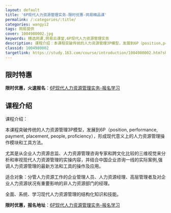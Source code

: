 ```yaml
---
layout: default
title: '6P现代人力资源管理实务-限时优惠-网易精品课'
permalink: /:categories/:title/
categories: wangyi2
tags: 网易提供
cover: 1004980002.jpg
keywords: 精选网课,网易云课堂,6P现代人力资源管理实务
description: 课程介绍：本课程突破传统的人力资源管理3P模型，发展到6P（position,performance,payment,p
classid: 1004980002
targetlink: https://study.163.com/course/introduction/1004980002.htm?share=1&shareId=1025206652&utm_campaign=share&utm_medium=iphoneShare&utm_source=&utm_u=1025206652
---
```


## 限时特惠

**限时优惠，火速报名**：[6P现代人力资源管理实务-报名学习](https://study.163.com/course/introduction/1004980002.htm?share=1&shareId=1025206652&utm_campaign=share&utm_medium=iphoneShare&utm_source=&utm_u=1025206652)

## 课程介绍

课程介绍：      

本课程突破传统的人力资源管理3P模型，发展到6P（position, performance, payment, placement, people, proficiency），形成现代意义上的人力资源管理操作模块和工具方法。

尤其是从企业人力资源总监、人力资源管理咨询专家和跨文化比较的三维视觉来分析和审视现代人力资源管理的实操内容，并结合中国企业咨询一线的实际案例,强调人力资源管理的最新方法和工具的操作及应用。

适合对象：分管人力资源工作的企业管理人员、人力资源经理、高层管理者及对企业人力资源状况有重要影响的非人力资源部门的经理。

 全面、系统、学习现代人力资源管理的结构化知识和技能。

**限时优惠，报名地址**：[6P现代人力资源管理实务-报名学习](https://study.163.com/course/introduction/1004980002.htm?share=1&shareId=1025206652&utm_campaign=share&utm_medium=iphoneShare&utm_source=&utm_u=1025206652)


